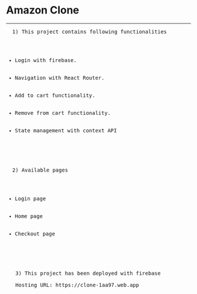 <h1>Amazon Clone</h1>
<hr>

  <pre>
  1) This project contains following functionalities
   <ul>
      <li>Login with firebase.</li>
      <li>Navigation with React Router.</li>
      <li>Add to cart functionality.</li>
      <li>Remove from cart functionality.</li>
      <li>State management with context API</li>
    </ul>
  </pre>
  
  <pre>
  2) Available pages
   <ul>
      <li>Login page</li>
      <li>Home page</li>
      <li>Checkout page</li>
    </ul>
  </pre>
  
  <pre>
   3) This project has been deployed with firebase 

   Hosting URL: https://clone-1aa97.web.app
      
  </pre>
